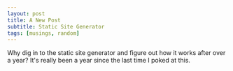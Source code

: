 ```yaml
---
layout: post
title: A New Post
subtitle: Static Site Generator
tags: [musings, random]
---
```


Why dig in to the static site generator and figure out how it works after over a year? It's really been a year since the last time I poked at this. 
